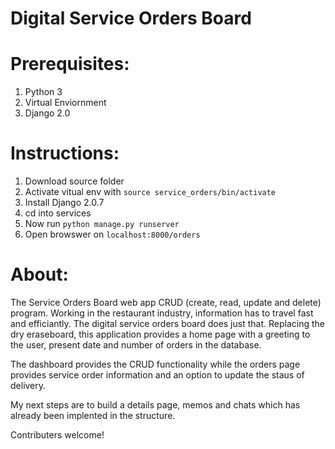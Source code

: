 # Digital Service Orders Board

# Prerequisites:
1. Python 3
2. Virtual Enviornment
3. Django 2.0


# Instructions:
1. Download source folder
2. Activate vitual env with `source service_orders/bin/activate`
3. Install Django 2.0.7
4. cd into services
5. Now run `python manage.py runserver`
6. Open browswer on `localhost:8000/orders`

# About:

   The Service Orders Board web app CRUD (create, read, update and delete) program. 
Working in the restaurant industry, information has to travel fast and efficiantly.
The digital service orders board does just that. Replacing the dry eraseboard, this 
application provides a home page with a greeting to the user, present date and number 
of orders in the database. 

   The dashboard provides the CRUD functionality while the orders page provides service order
information and an option to update the staus of delivery.

   My next steps are to build a  details page, memos and chats which has already been implented in the structure.

Contributers welcome!

    


